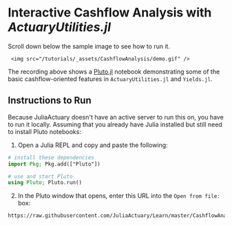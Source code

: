 # Interactive Cashflow Analysis with *ActuaryUtilities.jl*

Scroll down below the sample image to see how to run it.

~~~
 <img src="/tutorials/_assets/CashflowAnalysis/demo.gif" />
~~~

The recording above shows a [Pluto.jl](https://github.com/fonsp/Pluto.jl) notebook demonstrating some of the basic cashflow-oriented features in `ActuaryUtilities.jl` and `Yields.jl`.

## Instructions to Run

Because JuliaActuary doesn't have an active server to run this on, you have to run it locally. Assuming that you already have Julia installed but still need to install Pluto notebooks:

1. Open a Julia REPL and copy and paste the following:

```julia
# install these dependencies
import Pkg; Pkg.add(["Pluto"]) 

# use and start Pluto
using Pluto; Pluto.run()
```


2. In the Pluto window that opens, enter this URL into the `Open from file:` box:

```
https://raw.githubusercontent.com/JuliaActuary/Learn/master/CashflowAnalysis.jl
```
